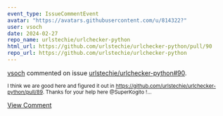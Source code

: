 ```yaml
---
event_type: IssueCommentEvent
avatar: "https://avatars.githubusercontent.com/u/814322?"
user: vsoch
date: 2024-02-27
repo_name: urlstechie/urlchecker-python
html_url: https://github.com/urlstechie/urlchecker-python/pull/90
repo_url: https://github.com/urlstechie/urlchecker-python
---
```


<a href='https://github.com/vsoch' target='_blank'>vsoch</a> commented on issue <a href='https://github.com/urlstechie/urlchecker-python/pull/90' target='_blank'>urlstechie/urlchecker-python#90</a>.

<small>I think we are good here and figured it out in https://github.com/urlstechie/urlchecker-python/pull/89. Thanks for your help here @SuperKogito !...</small>

<a href='https://github.com/urlstechie/urlchecker-python/pull/90' target='_blank'>View Comment</a>